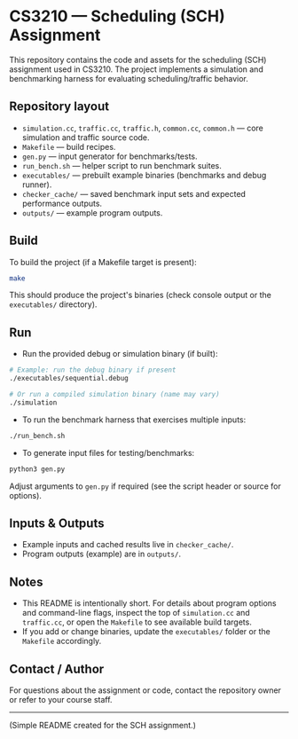 # CS3210 — Scheduling (SCH) Assignment

This repository contains the code and assets for the scheduling (SCH) assignment used in CS3210. The project implements a simulation and benchmarking harness for evaluating scheduling/traffic behavior.

## Repository layout

- `simulation.cc`, `traffic.cc`, `traffic.h`, `common.cc`, `common.h` — core simulation and traffic source code.
- `Makefile` — build recipes.
- `gen.py` — input generator for benchmarks/tests.
- `run_bench.sh` — helper script to run benchmark suites.
- `executables/` — prebuilt example binaries (benchmarks and debug runner).
- `checker_cache/` — saved benchmark input sets and expected performance outputs.
- `outputs/` — example program outputs.

## Build

To build the project (if a Makefile target is present):

```bash
make
```

This should produce the project's binaries (check console output or the `executables/` directory).

## Run

- Run the provided debug or simulation binary (if built):

```bash
# Example: run the debug binary if present
./executables/sequential.debug

# Or run a compiled simulation binary (name may vary)
./simulation
```

- To run the benchmark harness that exercises multiple inputs:

```bash
./run_bench.sh
```

- To generate input files for testing/benchmarks:

```bash
python3 gen.py
```

Adjust arguments to `gen.py` if required (see the script header or source for options).

## Inputs & Outputs

- Example inputs and cached results live in `checker_cache/`.
- Program outputs (example) are in `outputs/`.

## Notes

- This README is intentionally short. For details about program options and command-line flags, inspect the top of `simulation.cc` and `traffic.cc`, or open the `Makefile` to see available build targets.
- If you add or change binaries, update the `executables/` folder or the `Makefile` accordingly.

## Contact / Author

For questions about the assignment or code, contact the repository owner or refer to your course staff.

---

(Simple README created for the SCH assignment.)
